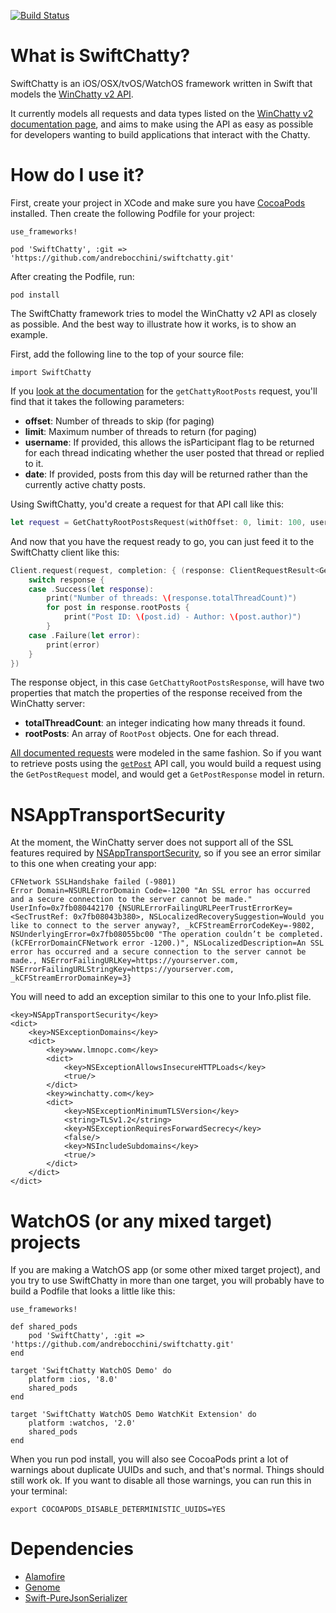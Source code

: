 [![Build Status](https://travis-ci.org/andrebocchini/SwiftChatty.svg?branch=master)](https://travis-ci.org/andrebocchini/SwiftChatty)

# What is SwiftChatty?

SwiftChatty is an iOS/OSX/tvOS/WatchOS framework written in Swift that models the [WinChatty
v2 API](http://winchatty.com/v2).

It currently models all requests and data types listed on the [WinChatty v2
documentation page](http://winchatty.com/v2), and aims to make using the API as easy as possible for
developers wanting to build applications that interact with the
Chatty.

# How do I use it?

First, create your project in XCode and make sure you have [CocoaPods](https://cocoapods.org/) installed.  Then create the following Podfile for your project:

```
use_frameworks!

pod 'SwiftChatty', :git => 'https://github.com/andrebocchini/swiftchatty.git'
```

After creating the Podfile, run:

`pod install`

The SwiftChatty framework tries to model the WinChatty v2 API as closely as possible.  And the best way to illustrate how it works, is to show an example.

First, add the following line to the top of your source file:

`import SwiftChatty`

If you [look at the documentation](http://winchatty.com/v2/readme#_Toc421451664) for the `getChattyRootPosts` request, you'll find that it takes the following parameters:

* **offset**: Number of threads to skip (for paging)
* **limit**: Maximum number of threads to return (for paging)
* **username**: If provided, this allows the isParticipant flag to be returned for each thread indicating whether the user posted that thread or replied to it.
* **date**: If provided, posts from this day will be returned rather than the currently active chatty posts. 

Using SwiftChatty, you'd create a request for that API call like this:

```swift
let request = GetChattyRootPostsRequest(withOffset: 0, limit: 100, username: "electroly", date: nil)
```
And now that you have the request ready to go, you can just feed it to the SwiftChatty client like this:

```swift
Client.request(request, completion: { (response: ClientRequestResult<GetChattyRootPostsResponse>) in
    switch response {
    case .Success(let response):
        print("Number of threads: \(response.totalThreadCount)")
        for post in response.rootPosts {
            print("Post ID: \(post.id) - Author: \(post.author)")
        }
    case .Failure(let error):
        print(error)
    }
})
```

The response object, in this case `GetChattyRootPostsResponse`, will have two
properties that match the properties of the response received from the WinChatty server:

* **totalThreadCount**: an integer indicating how many threads it found.
* **rootPosts**: An array of `RootPost` objects.  One for each thread.

[All documented requests](http://winchatty.com/v2) were modeled in the same fashion.  So if you want to retrieve posts using the [`getPost`](http://winchatty.com/v2/readme#_Toc421451671) API call, you would build a request using the `GetPostRequest` model, and would get a `GetPostResponse` model in return.

# NSAppTransportSecurity

At the moment, the WinChatty server does not support all of the SSL features required by [NSAppTransportSecurity](https://developer.apple.com/library/ios/documentation/General/Reference/InfoPlistKeyReference/Articles/CocoaKeys.html#//apple_ref/doc/uid/TP40009251-SW33), so if you see an error similar to this one when creating your app:

```
CFNetwork SSLHandshake failed (-9801)
Error Domain=NSURLErrorDomain Code=-1200 "An SSL error has occurred and a secure connection to the server cannot be made." UserInfo=0x7fb080442170 {NSURLErrorFailingURLPeerTrustErrorKey=<SecTrustRef: 0x7fb08043b380>, NSLocalizedRecoverySuggestion=Would you like to connect to the server anyway?, _kCFStreamErrorCodeKey=-9802, NSUnderlyingError=0x7fb08055bc00 "The operation couldn’t be completed. (kCFErrorDomainCFNetwork error -1200.)", NSLocalizedDescription=An SSL error has occurred and a secure connection to the server cannot be made., NSErrorFailingURLKey=https://yourserver.com, NSErrorFailingURLStringKey=https://yourserver.com, _kCFStreamErrorDomainKey=3}
```

You will need to add an exception similar to this one to your Info.plist file.

```
<key>NSAppTransportSecurity</key>
<dict>
	<key>NSExceptionDomains</key>
	<dict>
		<key>www.lmnopc.com</key>
		<dict>
			<key>NSExceptionAllowsInsecureHTTPLoads</key>
			<true/>
		</dict>
		<key>winchatty.com</key>
		<dict>
			<key>NSExceptionMinimumTLSVersion</key>
			<string>TLSv1.2</string>
			<key>NSExceptionRequiresForwardSecrecy</key>
			<false/>
			<key>NSIncludeSubdomains</key>
			<true/>
		</dict>
	</dict>
</dict>
```
# WatchOS (or any mixed target) projects

If you are making a WatchOS app (or some other mixed target project), and you try to use SwiftChatty in more than one target, you will probably have to build a Podfile that looks a little like this:

```
use_frameworks!

def shared_pods
    pod 'SwiftChatty', :git => 'https://github.com/andrebocchini/swiftchatty.git'
end

target 'SwiftChatty WatchOS Demo' do
    platform :ios, '8.0'
    shared_pods
end

target 'SwiftChatty WatchOS Demo WatchKit Extension' do
    platform :watchos, '2.0'
    shared_pods
end
```

When you run pod install, you will also see CocoaPods print a lot of warnings about duplicate UUIDs and such, and that's normal.  Things should still work ok.  If you want to disable all those warnings, you can run this in your terminal:

`export COCOAPODS_DISABLE_DETERMINISTIC_UUIDS=YES` 

# Dependencies

* [Alamofire](https://github.com/Alamofire/Alamofire)
* [Genome](https://github.com/LoganWright/Genome)
* [Swift-PureJsonSerializer](https://github.com/gfx/Swift-PureJsonSerializer)
